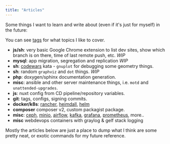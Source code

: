 ```yaml
---
title: "Articles"
---
```


Some things I want to learn and write about (even if it's just for myself) in the future:

You can see [tags](/tags) for what topics I like to cover.

* **js/sh**: very basic Google Chrome extension to list dev sites, show which branch is on there, time of last remote push, etc. *WIP*
* **mysql**: app migration, segregation and replication *WIP*
* **sh**: [codewars](https://www.codewars.com/users/alistaircol) kata - `gnuplot` for debugging some geometry things.
* **sh**: random `graphviz` and `dot` things. *WIP*
* **php**: doxygen/sphinx documentation generation.
* **misc**: ansible and other server maintenance things, i.e. `motd` and `unattended-upgrades`.
* **js**: nuxt config from CD pipeline/repository variables.
* **git**: tags, configs, signing commits.
* **docker/k8s**: [rancher](https://rancher.com), [heimdall](https://heimdall.site), [helm](https://helm.sh/)
* **composer** composer v2, custom packagist package.
* **misc**: [ceph](https://ceph.io/), [minio](https://min.io/), [airflow](https://airflow.apache.org/), [kafka](https://kafka.apache.org/), [grafana](https://grafana.com/), [prometheus](https://prometheus.io/), more.. 
* **misc** webdevops containers with graylog & gelf stack logging

Mostly the articles below are just a place to dump what I think are some pretty neat, or exotic commands for my future reference.
